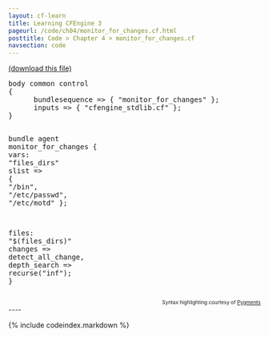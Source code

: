 ```yaml
---
layout: cf-learn
title: Learning CFEngine 3
pageurl: /code/ch04/monitor_for_changes.cf.html
posttitle: Code > Chapter 4 > monitor_for_changes.cf
navsection: code
---
```


[(download this file)](https://raw.github.com/zzamboni/cf-learn.info/master/src/ch04/monitor_for_changes.cf)

<div class="highlight"><pre><span class="k">body</span> <span class="k">common</span> <span class="k">control</span>
<span class="p">{</span>
      <span class="kr">bundlesequence</span> <span class="o">=&gt;</span> <span class="p">{</span> <span class="s">&quot;monitor_for_changes&quot;</span> <span class="p">};</span>
      <span class="kr">inputs</span> <span class="o">=&gt;</span> <span class="p">{</span> <span class="s">&quot;cfengine_stdlib.cf&quot;</span> <span class="p">};</span>
<span class="p">}</span>

<span class="k">bundle</span> <span class="k">agent</span> <span class="nf">monitor_for_changes</span>
<span class="p">{</span>
  <span class="kd">vars</span><span class="p">:</span>
      <span class="p">&quot;</span><span class="nv">files_dirs</span><span class="p">&quot;</span> <span class="kt">slist</span> <span class="o">=&gt;</span> <span class="p">{</span> <span class="s">&quot;/bin&quot;</span><span class="p">,</span> <span class="s">&quot;/etc/passwd&quot;</span><span class="p">,</span> <span class="s">&quot;/etc/motd&quot;</span> <span class="p">};</span>

  <span class="kd">files</span><span class="p">:</span>
      <span class="p">&quot;</span><span class="nv">$(files_dirs)</span><span class="p">&quot;</span>
      <span class="kt">changes</span> <span class="o">=&gt;</span> <span class="nf">detect_all_change</span><span class="p">,</span>
      <span class="kr">depth_search</span> <span class="o">=&gt;</span> <span class="nf">recurse</span><span class="p">(</span><span class="s">&quot;inf&quot;</span><span class="p">);</span>
<span class="p">}</span>
</pre></div>

<div align="right"><font size="-2">Syntax highlighting courtesy of <a href="http://blog.zzamboni.org/cfengine3-lexer-for-pygments">Pygments</a></font></div>
----

{% include codeindex.markdown %}
